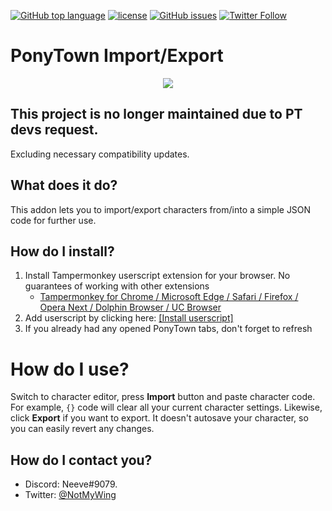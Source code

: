 [![GitHub top language](https://img.shields.io/github/languages/top/neeve01/ponytown-import-export.svg)]()
[![license](https://img.shields.io/github/license/neeve01/ponytown-import-export.svg)]()
[![GitHub issues](https://img.shields.io/github/issues/neeve01/ponytown-import-export.svg)]()
[![Twitter Follow](https://img.shields.io/twitter/follow/notmywing.svg?style=social&label=Get%20my%20unimportant%20tweets)](https://twitter.com/NotMyWing)

# PonyTown Import/Export
<div style="text-align:center"><img src="https://i.imgur.com/JQ6KVM5.png"/></div>

## This project is no longer maintained due to PT devs request.
Excluding necessary compatibility updates.

## What does it do?
This addon lets you to import/export characters from/into a simple JSON code for further use.

## How do I install?
1. Install Tampermonkey userscript extension for your browser. No guarantees of working with other extensions
   * [Tampermonkey for Chrome / Microsoft Edge / Safari / Firefox / Opera Next / Dolphin Browser / UC Browser](http://tampermonkey.net/)
2. Add userscript by clicking here: [[Install userscript]](https://openuserjs.org/scripts/Neeve/PonyTown_ImportExport)
3. If you already had any opened PonyTown tabs, don't forget to refresh

# How do I use?
Switch to character editor, press **Import** button and paste character code. 
For example, `{}` code will clear all your current character settings.
Likewise, click **Export** if you want to export.
It doesn't autosave your character, so you can easily revert any changes.

## How do I contact you?
* Discord: Neeve#9079.
* Twitter: [@NotMyWing](https://twitter.com/NotMyWing)
